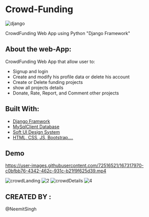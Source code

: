 # Crowd-Funding

![django](https://user-images.githubusercontent.com/72516521/170875115-a62488fa-21c0-407a-b75a-826e0c30337c.png)

CrowdFunding Web App using Python "Django Framework"
## About the web-App:

CrowdFunding Web App that allow user to:

- Signup and login
- Create and modify his profile data or delete his account
- Create or Delete funding projects
- show all projects details
- Donate, Rate, Report, and Comment other projects


## Built With:

- [Django Framwork](https://docs.djangoproject.com/en/)
- [MySqlClient Database](https://pypi.org/project/mysqlclient/)
- [Soft UI Design System](https://github.com/app-generator/django-soft-ui-design)
- [HTML, CSS, JS, Bootstrap....](https://www.w3.org/)






## Demo

https://user-images.githubusercontent.com/72516521/167317970-c0bfbb76-4342-462c-931c-b21f9f625d39.mp4

![crowdLanding](https://user-images.githubusercontent.com/72516521/170875164-f6118415-525b-485b-a7a8-f6ad764ced2a.png)
![2](https://user-images.githubusercontent.com/72516521/170875199-f76c64eb-8aaa-4d48-a862-b33b5e84eb55.png)
![crowdDetails](https://user-images.githubusercontent.com/72516521/170875238-53b9cf31-ae33-4022-921a-c22e2620138e.png)
![4](https://user-images.githubusercontent.com/72516521/170875230-c173488f-5e3c-41d9-bf9e-ba38aec3020b.png)

## CREATED BY : 
@NeemitSingh



